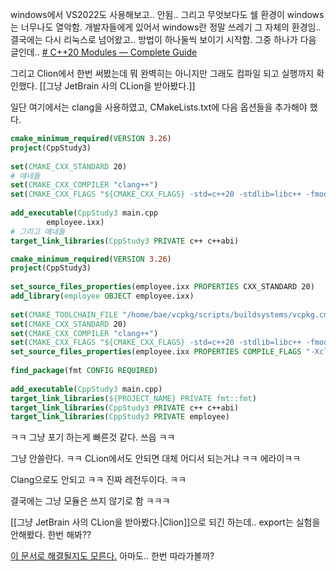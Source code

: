 windows에서 VS2022도 사용해보고.. 안됨..
그리고 무엇보다도 쉘 환경이 windows는 너무나도 열악함. 개발자들에게 있어서 windows란 정말 쓰레기 그 자체의 환경임.. 결국에는 다시 리눅스로 넘어왔고.. 방법이 하나둘씩 보이기 시작함. 그중 하나가 다음 글인데..
[# C++20 Modules — Complete Guide](https://itnext.io/c-20-modules-complete-guide-ae741ddbae3d)

그리고 Clion에서 한번 써봤는데 뭐 완벽히는 아니지만 그래도 컴파일 되고 실행까지 확인했다. [[그냥 JetBrain 사의 CLion을 받아봤다.]]

일단 여기에서는 clang을 사용하였고, CMakeLists.txt에 다음 옵션들을 추가해야 했다.

```cmake
cmake_minimum_required(VERSION 3.26)  
project(CppStudy3)  
  
set(CMAKE_CXX_STANDARD 20)  
# 얘네들
set(CMAKE_CXX_COMPILER "clang++")  
set(CMAKE_CXX_FLAGS "${CMAKE_CXX_FLAGS} -std=c++20 -stdlib=libc++ -fmodules -fbuiltin-module-map")  
  
add_executable(CppStudy3 main.cpp  
        employee.ixx)  
# 그리고 얘네들
target_link_libraries(CppStudy3 PRIVATE c++ c++abi)
```


```cmake
cmake_minimum_required(VERSION 3.26)  
project(CppStudy3)  
  
set_source_files_properties(employee.ixx PROPERTIES CXX_STANDARD 20)  
add_library(employee OBJECT employee.ixx)  
  
set(CMAKE_TOOLCHAIN_FILE "/home/bae/vcpkg/scripts/buildsystems/vcpkg.cmake")  
set(CMAKE_CXX_STANDARD 20)  
set(CMAKE_CXX_COMPILER "clang++")  
set(CMAKE_CXX_FLAGS "${CMAKE_CXX_FLAGS} -std=c++20 -stdlib=libc++ -fmodules -fbuiltin-module-map")  
set_source_files_properties(employee.ixx PROPERTIES COMPILE_FLAGS "-Xclang -emit-module-interface")  
  
find_package(fmt CONFIG REQUIRED)  
  
add_executable(CppStudy3 main.cpp)  
target_link_libraries(${PROJECT_NAME} PRIVATE fmt::fmt)  
target_link_libraries(CppStudy3 PRIVATE c++ c++abi)  
target_link_libraries(CppStudy3 PRIVATE employee)
```

ㅋㅋ 그냥 포기 하는게 빠른것 같다. 쓰읍 ㅋㅋ

그냥 안쓸란다. ㅋㅋ CLion에서도 안되면 대체 어디서 되는거냐 ㅋㅋ 에라이ㅋㅋ 

Clang으로도 안되고 ㅋㅋ 진짜 레전두이다. ㅋㅋ 

결국에는 그냥 모듈은 쓰지 않기로 함 ㅋㅋㅋ 

[[그냥 JetBrain 사의 CLion을 받아봤다.|Clion]]으로 되긴 하는데.. export는 실험을 안해봤다. 한번 해봐??

[이 문서로 해결될지도 모른다.](https://www.kitware.com/import-cmake-c20-modules/) 아마도.. 한번 따라가볼까?